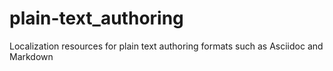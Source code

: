 # plain-text_authoring
Localization resources for plain text authoring formats such as Asciidoc and Markdown
